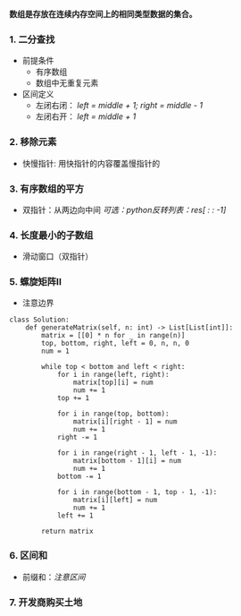 **数组是存放在连续内存空间上的相同类型数据的集合。**

### 1. 二分查找
- 前提条件
	- 有序数组
	- 数组中无重复元素
- 区间定义
	- 左闭右闭： *left = middle + 1; right = middle - 1*
	- 左闭右开： *left = middle + 1*

### 2. 移除元素
- 快慢指针: 用快指针的内容覆盖慢指针的 

### 3. 有序数组的平方
- 双指针：从两边向中间 *可选：python反转列表：res[ : : -1]*

### 4. 长度最小的子数组
- 滑动窗口（双指针）

### 5. 螺旋矩阵II 
- 注意边界
```
class Solution:
    def generateMatrix(self, n: int) -> List[List[int]]:
        matrix = [[0] * n for _ in range(n)]
        top, bottom, right, left = 0, n, n, 0
        num = 1

        while top < bottom and left < right:
            for i in range(left, right):
                matrix[top][i] = num
                num += 1
            top += 1

            for i in range(top, bottom):
                matrix[i][right - 1] = num
                num += 1
            right -= 1

            for i in range(right - 1, left - 1, -1):
                matrix[bottom - 1][i] = num
                num += 1
            bottom -= 1

            for i in range(bottom - 1, top - 1, -1):
                matrix[i][left] = num
                num += 1
            left += 1

        return matrix
```

### 6. 区间和
- 前缀和：*注意区间*

### 7. 开发商购买土地
